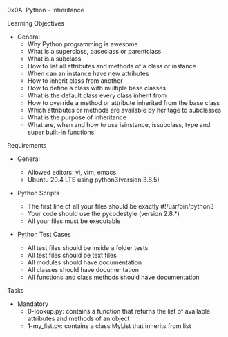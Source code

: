 0x0A. Python - Inheritance

Learning Objectives
- General
	- Why Python programming is awesome
	- What is a superclass, baseclass or parentclass
	- What is a subclass
	- How to list all attributes and methods of a class or instance
	- When can an instance have new attributes
	- How to inherit class from another
	- How to define a class with multiple base classes
	- What is the default class every class inherit from
	- How to override a method or attribute inherited from the base class
	- Which attributes or methods are available by heritage to subclasses
	- What is the purpose of inheritance
	- What are, when and how to use isinstance, issubclass, type and super built-in functions

Requirements
- General
	- Allowed editors: vi, vim, emacs
	- Ubuntu 20.4 LTS using python3(version 3.8.5)

- Python Scripts
	- The first line of all your files should be exactly #!/usr/bin/python3
	- Your code should use the pycodestyle (version 2.8.*)
	- All your files must be executable

- Python Test Cases
	- All test files should be inside a folder tests
	- All test files should be text files
	- All modules should have documentation
	- All classes should have documentation
	- All functions and class methods should have documentation

Tasks
- Mandatory
	- 0-lookup.py: contains a function that returns the list of available attributes and methods of an object
	- 1-my_list.py: contains a class MyList that inherits from list
